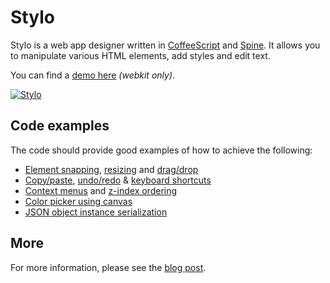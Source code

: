 # Stylo

Stylo is a web app designer written in [CoffeeScript](http://coffeescript.org) and [Spine](http://spinejs.com). It allows you to manipulate various HTML elements, add styles and edit text.

You can find a [demo here](http://styloapp.com/) *(webkit only)*.

[![Stylo](http://img.svbtle.com/maccman-24077671832628-raw.png)](http://styloapp.com/)

## Code examples

The code should provide good examples of how to achieve the following:

* [Element snapping](https://github.com/maccman/stylo/blob/master/assets/javascripts/app/controllers/stage/snapping.module.coffee), [resizing](https://github.com/maccman/stylo/blob/master/assets/javascripts/app/controllers/stage/resizing.module.coffee) and [drag/drop](https://github.com/maccman/stylo/blob/master/assets/javascripts/app/controllers/stage/dragging.module.coffee)
* [Copy/paste](https://github.com/maccman/stylo/blob/master/assets/javascripts/app/controllers/stage/clipboard.module.coffee), [undo/redo](https://github.com/maccman/stylo/blob/master/assets/javascripts/app/controllers/stage/history.module.coffee) &amp; [keyboard shortcuts](https://github.com/maccman/stylo/blob/master/assets/javascripts/app/controllers/stage/key_bindings.module.coffee)
* [Context menus](https://github.com/maccman/stylo/blob/master/assets/javascripts/app/controllers/stage/context_menu.module.coffee) and [z-index ordering](https://github.com/maccman/stylo/blob/master/assets/javascripts/app/controllers/stage/zindex.module.coffee)
* [Color picker using canvas](https://github.com/maccman/stylo/blob/master/assets/javascripts/lib/color_picker.module.coffee)
* [JSON object instance serialization](https://github.com/maccman/stylo/blob/master/assets/javascripts/app/models/serialize.module.coffee)

## More

For more information, please see the [blog post](http://blog.alexmaccaw.com/stylo).